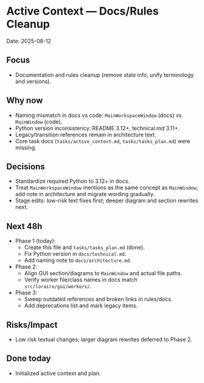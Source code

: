 # Active Context — Docs/Rules Cleanup

Date: 2025-08-12

## Focus
- Documentation and rules cleanup (remove stale info, unify terminology and versions).

## Why now
- Naming mismatch in docs vs code: `MainWorkspaceWindow` (docs) vs `MainWindow` (code).
- Python version inconsistency: README 3.12+, technical.md 3.11+.
- Legacy/transition references remain in architecture text.
- Core task docs (`tasks/active_context.md`, `tasks/tasks_plan.md`) were missing.

## Decisions
- Standardize required Python to 3.12+ in docs.
- Treat `MainWorkspaceWindow` mentions as the same concept as `MainWindow`; add note in architecture and migrate wording gradually.
- Stage edits: low-risk text fixes first; deeper diagram and section rewrites next.

## Next 48h
- Phase 1 (today):
  - Create this file and `tasks/tasks_plan.md` (done).
  - Fix Python version in `docs/technical.md`.
  - Add naming note to `docs/architecture.md`.
- Phase 2:
  - Align GUI section/diagrams to `MainWindow` and actual file paths.
  - Verify worker file/class names in docs match `src/lorairo/gui/workers/`.
- Phase 3:
  - Sweep outdated references and broken links in rules/docs.
  - Add deprecations list and mark legacy items.

## Risks/Impact
- Low risk textual changes; larger diagram rewrites deferred to Phase 2.

## Done today
- Initialized active context and plan.

